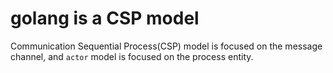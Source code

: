 # golang is a CSP model
Communication Sequential Process(CSP) model is focused on the message channel, and `actor` model is focused on the process entity.
